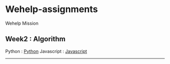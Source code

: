 # Wehelp-assignments
Wehelp Mission

## Week2 : Algorithm

Python : 
[Python](https://wcsodw1.github.io/Wehelp-assignments/Assignment/Week2/python)
Javascript : 
[Javascript](https://wcsodw1.github.io/Wehelp-assignments/Assignment/Week2/javascript)

<hr/>

